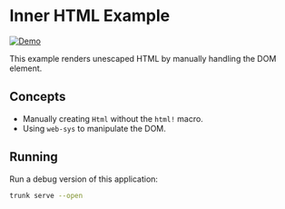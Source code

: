 # Inner HTML Example

[![Demo](https://img.shields.io/website?label=demo&url=https%3A%2F%2Fexamples.yew.rs%2Finner_html)](https://examples.yew.rs/inner_html)

This example renders unescaped HTML by manually handling the DOM element.

## Concepts

- Manually creating `Html` without the `html!` macro.
- Using `web-sys` to manipulate the DOM.

## Running

Run a debug version of this application:

```bash
trunk serve --open
```